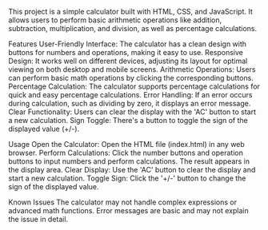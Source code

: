 This project is a simple calculator built with HTML, CSS, and JavaScript. It allows users to perform basic arithmetic operations like addition, subtraction, multiplication, and division, as well as percentage calculations.

Features
User-Friendly Interface: The calculator has a clean design with buttons for numbers and operations, making it easy to use.
Responsive Design: It works well on different devices, adjusting its layout for optimal viewing on both desktop and mobile screens.
Arithmetic Operations: Users can perform basic math operations by clicking the corresponding buttons.
Percentage Calculation: The calculator supports percentage calculations for quick and easy percentage calculations.
Error Handling: If an error occurs during calculation, such as dividing by zero, it displays an error message.
Clear Functionality: Users can clear the display with the 'AC' button to start a new calculation.
Sign Toggle: There's a button to toggle the sign of the displayed value (+/-).


Usage
Open the Calculator: Open the HTML file (index.html) in any web browser.
Perform Calculations: Click the number buttons and operation buttons to input numbers and perform calculations. The result appears in the display area.
Clear Display: Use the 'AC' button to clear the display and start a new calculation.
Toggle Sign: Click the '+/-' button to change the sign of the displayed value.

Known Issues
The calculator may not handle complex expressions or advanced math functions.
Error messages are basic and may not explain the issue in detail.